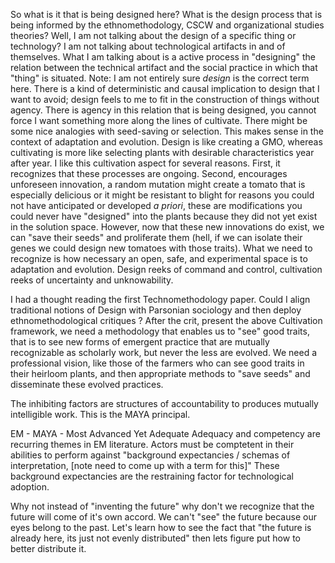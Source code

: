 So what is it that is being designed here? What is the design process that is being informed by the ethnomethodology, CSCW and organizational studies theories? 
Well, I am not talking about the design of a specific thing or technology? I am not talking about technological artifacts in and of themselves. What I am talking about is a active process in "designing" the relation between the technical artifact and the social practice in which that "thing" is situated. Note: I am not entirely sure _design_ is the correct term here. There is a kind of deterministic and causal implication to design that I want to avoid; design feels to me to fit in the construction of things without agency.  There is agency in this relation that is being designed, you cannot force 
I want something more along the lines of cultivate. There might be some nice analogies with seed-saving or selection. This makes sense in the context of adaptation and evolution. Design is like creating a GMO, whereas cultivating is more like selecting plants with desirable characteristics year after year. I like this cultivation aspect for several reasons. First, it recognizes that these processes are ongoing. Second, encourages unforeseen innovation, a random mutation might create a tomato that is especially delicious or it might be resistant to blight for reasons you could not have anticipated or developed _a priori_, these are modifications you could never have "designed" into the plants because they did not yet exist in the solution space. However, now that these new innovations do exist, we can "save their seeds" and proliferate them (hell, if we can isolate their genes we could design new tomatoes with those traits). What we need to recognize is how necessary an open, safe, and experimental space is to adaptation and evolution. Design reeks of command and control, cultivation reeks of uncertainty and unknowability.

I had a thought reading the first Technomethodology paper. Could I align traditional notions of Design with Parsonian sociology and then deploy ethnomethodological critiques ? After the crit, present the above Cultivation framework, we need a methodology that enables us to "see"  good traits, that is to see new forms of emergent practice that are mutually recognizable as scholarly work, but never the less are evolved. We need a professional vision, like those of the farmers who can see good traits in their heirloom plants, and then appropriate methods to "save seeds" and disseminate these evolved practices.


The inhibiting factors are structures of accountability to produces mutually intelligible work. This is the MAYA principal. 

EM - MAYA - Most Advanced Yet Adequate
Adequacy and competency are recurring themes in EM literature. Actors must be comptetent in their abilities to perform against "background expectancies / schemas of interpretation, [note need to come up with a term for this]" These background expectancies are the restraining factor for technological adoption.

Why not instead of "inventing the future" why don't we recognize that the future will come of it's own accord. 
We can't "see" the future because our eyes belong to the past. Let's learn how to see the fact that
"the future is already here, its just not evenly distributed" then lets figure put how to better distribute it.